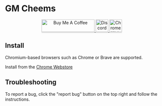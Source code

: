 # GM Cheems

<div align="center" vertical-align="center">
   <a href="https://www.buymeacoffee.com/gmcheems" target="_blank">
    <img
      src="https://www.buymeacoffee.com/assets/img/custom_images/orange_img.png"
      alt="Buy Me A Coffee"
      style="height: 41px !important;width: 174px !important;box-shadow: 0px 3px 2px 0px rgba(190, 190, 190, 0.5) !important;-webkit-box-shadow: 0px 3px 2px 0px rgba(190, 190, 190, 0.5) !important;" />
    </a>

  <a href="https://discord.gmcheems.com/" target="_blank">
    <img
      src="https://img.shields.io/discord/1001021849435652217?color=5865F2&label=DISCORD&logo=discord&logoColor=white"
      alt="Discord server" 
      style="height: 41px !important;box-shadow: 0px 3px 2px 0px rgba(190, 190, 190, 0.5) !important;-webkit-box-shadow: 0px 3px 2px 0px rgba(190, 190, 190, 0.5) !important;" />
  </a>

  <a href="https://chrome.google.com/webstore/detail/gm-cheems/bmkmigdaklnhklmiialljbpjiedmnifh/" target="_blank">
    <img
      src="https://img.shields.io/chrome-web-store/users/bmkmigdaklnhklmiialljbpjiedmnifh?color=%231a73e8&label=Chrome%20Users&logo=googlechrome&logoColor=white"
      alt="Chrome Webstore" 
      style="height: 41px !important;box-shadow: 0px 3px 2px 0px rgba(190, 190, 190, 0.5) !important;-webkit-box-shadow: 0px 3px 2px 0px rgba(190, 190, 190, 0.5) !important;" />
  </a>
</div>

## Install

Chromium-based browsers such as Chrome or Brave are supported.

Install from the [Chrome Webstore](https://chrome.google.com/webstore/detail/gm-cheems/bmkmigdaklnhklmiialljbpjiedmnifh?hl=en&authuser=0)

## Troubleshooting
To report a bug, click the "report bug" button on the top right and follow the instructions.
